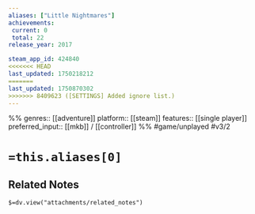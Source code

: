 ```yaml
---
aliases: ["Little Nightmares"]
achievements:
 current: 0
 total: 22
release_year: 2017

steam_app_id: 424840
<<<<<<< HEAD
last_updated: 1750218212
=======
last_updated: 1750870302
>>>>>>> 8409623 ([SETTINGS] Added ignore list.)
---
```

%%
genres:: [[adventure]]
platform:: [[steam]]
features:: [[single player]]
preferred_input:: [[mkb]] / [[controller]]
%%
#game/unplayed
#v3/2

# `=this.aliases[0]`
## Related Notes
`$=dv.view("attachments/related_notes")`